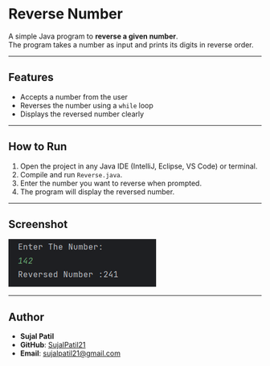 # Reverse Number

A simple Java program to **reverse a given number**.  
The program takes a number as input and prints its digits in reverse order.

---

## Features
- Accepts a number from the user  
- Reverses the number using a `while` loop  
- Displays the reversed number clearly  

---

## How to Run
1. Open the project in any Java IDE (IntelliJ, Eclipse, VS Code) or terminal.  
2. Compile and run `Reverse.java`.  
3. Enter the number you want to reverse when prompted.  
4. The program will display the reversed number.  

---

## Screenshot
![Reverse Number Output](Output.png)

---

## Author
- **Sujal Patil**  
- **GitHub**: [SujalPatil21](https://github.com/SujalPatil21)  
- **Email**: sujalpatil21@gmail.com  
